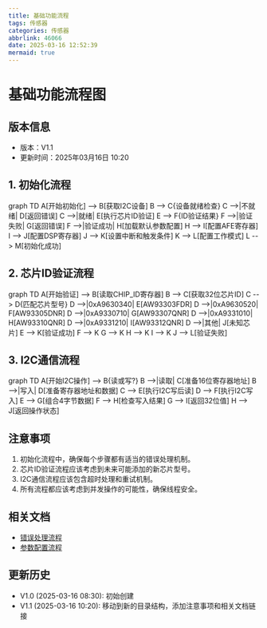 ```yaml
---
title: 基础功能流程
tags: 传感器
categories: 传感器
abbrlink: 46066
date: 2025-03-16 12:52:39
mermaid: true
---
```

# 基础功能流程图

## 版本信息
- 版本：V1.1
- 更新时间：2025年03月16日 10:20

## 1. 初始化流程

<div class="mermaid">
graph TD
    A[开始初始化] --> B[获取I2C设备]
    B --> C{设备就绪检查}
    C -->|不就绪| D[返回错误]
    C -->|就绪| E[执行芯片ID验证]
    E --> F{ID验证结果}
    F -->|验证失败| G[返回错误]
    F -->|验证成功| H[加载默认参数配置]
    H --> I[配置AFE寄存器]
    I --> J[配置DSP寄存器]
    J --> K[设置中断和触发条件]
    K --> L[配置工作模式]
    L --> M[初始化成功]
</div>

## 2. 芯片ID验证流程

<div class="mermaid">
graph TD
    A[开始验证] --> B[读取CHIP_ID寄存器]
    B --> C[获取32位芯片ID]
    C --> D{匹配芯片型号}
    D -->|0xA9630340| E[AW93303FDR]
    D -->|0xA9630520| F[AW93305DNR]
    D -->|0xA9330710| G[AW93307QNR]
    D -->|0xA9331010| H[AW93310QNR]
    D -->|0xA9331210| I[AW93312QNR]
    D -->|其他| J[未知芯片]
    E --> K[验证成功]
    F --> K
    G --> K
    H --> K
    I --> K
    J --> L[验证失败]
</div>

## 3. I2C通信流程

<div class="mermaid">
graph TD
    A[开始I2C操作] --> B{读或写?}
    B -->|读取| C[准备16位寄存器地址]
    B -->|写入| D[准备寄存器地址和数据]
    C --> E[执行I2C写后读]
    D --> F[执行I2C写入]
    E --> G[组合4字节数据]
    F --> H[检查写入结果]
    G --> I[返回32位值]
    H --> J[返回操作状态]
</div>

## 注意事项
1. 初始化流程中，确保每个步骤都有适当的错误处理机制。
2. 芯片ID验证流程应该考虑到未来可能添加的新芯片型号。
3. I2C通信流程应该包含超时处理和重试机制。
4. 所有流程都应该考虑到并发操作的可能性，确保线程安全。

## 相关文档
- [错误处理流程](/2025/03/16/nodic/doc/01_规划与分析/流程图/错误处理流程/)
- [参数配置流程](/2025/03/16/nodic/doc/01_规划与分析/流程图/固件管理流程/#参数配置流程)

## 更新历史
- V1.0 (2025-03-16 08:30): 初始创建
- V1.1 (2025-03-16 10:20): 移动到新的目录结构，添加注意事项和相关文档链接
